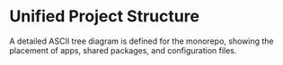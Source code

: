 # Unified Project Structure
A detailed ASCII tree diagram is defined for the monorepo, showing the placement of apps, shared packages, and configuration files.
